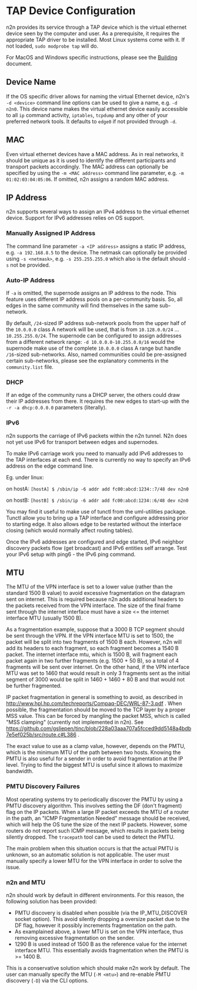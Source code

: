 # TAP Device Configuration

n2n provides its service through a TAP device which is the virtual ethernet device seen by the computer and user. As a prerequisite, it requires the appropriate TAP driver to be installed. Most Linux systems come with it. If not loaded, `sudo modprobe tap` will do.

For MacOS and Windows specific instructions, please see the [Building](./Building.md) document.

## Device Name

If the OS specific driver allows for naming the virtual Ethernet device, n2n's `-d <device>` command line options can be used to give a name, e.g. `-d n2n0`. This device name makes the virtual ethernet device easily accessible to all `ip` command activity, `iptables`, `tcpdump` and any other of your preferred network tools. It defaults to `edge0` if not provided through `-d`.

## MAC

Even virtual ethernet devices have a MAC address. As in real networks, it should be unique as it is used to identify the different participants and transport packets accordingly. The MAC address can optionally be specified by using the `-m <MAC address>` command line parameter, e.g. `-m 01:02:03:04:05:06`. If omitted, n2n assigns a random MAC address.

## IP Address

n2n supports several ways to assign an IPv4 address to the virtual ethernet device. Support for IPv6 addresses relies on OS support.

### Manually Assigned IP Address

The command line parameter `-a <IP address>` assigns a static IP address, e.g. `-a 192.168.8.5` to the device. The netmask can optionally be provided using `-s <netmask>`, e.g. `-s 255.255.255.0` which also is the default should `-s` not be provided.

### Auto-IP Address

If `-a` is omitted, the supernode assigns an IP address to the node. This feature uses different IP address pools on a per-community basis. So, all edges in the same community will find themselves in the same sub-network.

By default, `/24`-sized IP address sub-network pools from the upper half of the `10.0.0.0` class A network will be used, that is from `10.128.0.0/24` … `10.255.255.0/24`. The supernode can be configured to assign addresses from a different network range: `-d 10.0.0.0-10.255.0.0/16` would the supernode make use of the complete `10.0.0.0` class A range but handle `/16`-sized sub-networks. Also, named communities could be pre-assigned certain sub-networks, please see the explanatory comments in the `community.list` file.

### DHCP

If an edge of the community runs a DHCP server, the others could draw their IP addresses from there. It requires the new edges to start-up with the `-r -a dhcp:0.0.0.0` parameters (literally).

### IPv6

n2n supports the carriage of IPv6 packets within the n2n tunnel. N2n does not
yet use IPv6 for transport between edges and supernodes.

To make IPv6 carriage work you need to manually add IPv6 addresses to the TAP
interfaces at each end. There is currently no way to specify an IPv6 address on
the edge command line.

Eg. under linux:

on hostA:
`[hostA] $ /sbin/ip -6 addr add fc00:abcd:1234::7/48 dev n2n0`

on hostB:
`[hostB] $ /sbin/ip -6 addr add fc00​:abcd:​1234::6/48 dev n2n0`

You may find it useful to make use of tunctl from the uml-utilities
package. Tunctl allow you to bring up a TAP interface and configure addressing
prior to starting edge. It also allows edge to be restarted without the
interface closing (which would normally affect routing tables).

Once the IPv6 addresses are configured and edge started, IPv6 neighbor discovery
packets flow (get broadcast) and IPv6 entities self arrange. Test your IPv6
setup with ping6 - the IPv6 ping command.

## MTU

The MTU of the VPN interface is set to a lower value (rather than the standard
1500 B value) to avoid excessive fragmentation on the datagram sent on internet.
This is required because n2n adds additional headers to the packets received from
the VPN interface. The size of the final frame sent through the internet interface
must have a size <= the internet interface MTU (usually 1500 B).

As a fragmentation example, suppose that a 3000 B TCP segment should be sent through
the VPN. If the VPN interface MTU is set to 1500, the packet will be split into two
fragments of 1500 B each. However, n2n will add its headers to each fragment, so
each fragment becomes a 1540 B packet. The internet interface mtu, which is 1500 B,
will fragment each packet again in two further fragments (e.g. 1500 + 50 B), so a
total of 4 fragments will be sent over internet. On the other hand, if the VPN interface
MTU was set to 1460 that would result in only 3 fragments sent as the initial segment of
3000 would be split in 1460 + 1460 + 80 B and that would not be further fragmented.

IP packet fragmentation in general is something to avoid, as described in
http://www.hpl.hp.com/techreports/Compaq-DEC/WRL-87-3.pdf . When possible,
the fragmentation should be moved to the TCP layer by a proper MSS value.
This can be forced by mangling the packet MSS, which is called "MSS clamping" (currently not
implemented in n2n). See https://github.com/gsliepen/tinc/blob/228a03aaa707a5fcced9dd5148a4bdb7e5ef025b/src/route.c#L386 .

The exact value to use as a clamp value, however, depends on the PMTU, which is the minimum
MTU of the path between two hosts. Knowing the PMTU is also useful for a sender in order to
avoid fragmentation at the IP level. Trying to find the biggest MTU is useful since it allows to
maximize bandwidth.

### PMTU Discovery Failures

Most operating systems try to periodically discover the PMTU by using a PMTU discovery algorithm.
This involves setting the DF (don't fragment) flag on the IP packets. When a large IP packet exceeds
the MTU of a router in the path, an "ICMP Fragmentation Needed" message should be received, which will
help the OS tune the size of the next IP packets. However, some routers do not report such ICMP message,
which results in packets being silently dropped. The `tracepath` tool can be used to detect the PMTU.

The main problem when this situation occurs is that the actual PMTU is unknown, so an automatic
solution is not applicable. The user must manually specify a lower MTU for the VPN interface
in order to solve the issue.

### n2n and MTU

n2n should work by default in different environments. For this reason, the following solution
has been provided:

- PMTU discovery is disabled when possible (via the IP_MTU_DISCOVER socket option). This avoid
  silently dropping a oversize packet due to the DF flag, however it possibly increments fragmentation on the path.
- As examplained above, a lower MTU is set on the VPN interface, thus removing excessive fragmentation on
  the sender.
- 1290 B is used instead of 1500 B as the reference value for the internet interface MTU.
  This essentially avoids fragmentation when the PMTU is >= 1400 B.

This is a conservative solution which should make n2n work by default. The user can manually
specify the MTU (`-M <mtu>`) and re-enable PMTU discovery (`-D`) via the CLI options.
